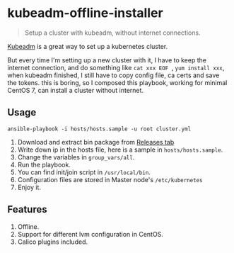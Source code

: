 # kubeadm-offline-installer
> Setup a cluster with kubeadm, without internet connections.

[Kubeadm](https://kubernetes.io/docs/setup/independent/install-kubeadm/) is a
great way to set up a kubernetes cluster.

But every time I'm setting up a new cluster with it, I have to keep the internet connection,
and do something like
`cat xxx EOF `, `yum install xxx`, when kubeadm finished, I still have to copy
config file, ca certs and save the tokens. this is boring, so I composed this
playbook, working for minimal CentOS 7, can install a cluster without internet.

## Usage

`ansible-playbook -i hosts/hosts.sample -u root cluster.yml`

1. Download and extract bin package from [Releases tab](https://github.com/fleeto/kubeadm-offline-installer/releases)
2. Write down ip in the hosts file, here is a sample in `hosts/hosts.sample`.
3. Change the variables in `group_vars/all`.
4. Run the playbook.
5. You can find init/join script in `/usr/local/bin`.
6. Configuration files are stored in Master node's `/etc/kubernetes`
7. Enjoy it.

## Features

1. Offline.
2. Support for different lvm configuration in CentOS.
3. Calico plugins included.
